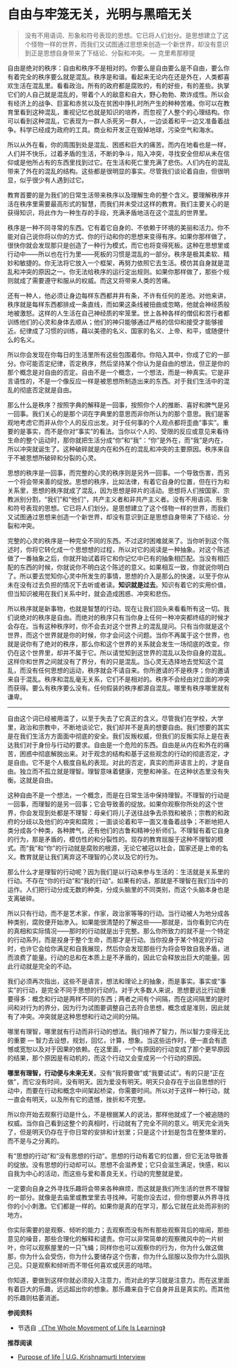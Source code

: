 # 自由与牢笼无关，光明与黑暗无关


> 没有不用语词、形象和符号表现的思想。它已将人们划分。是思想建立了这个怪物一样的世界，而我们又试图通过思想来创造一个新世界，却没有意识到正是思想自身带来了下结论、分裂和冲突。  — 克里希那穆提

自由是绝对的秩序：自由和秩序不是相对的。你要么是自由要么是不自由，要么你有着完全的秩序要么就是混乱。秩序是和谐。看起来无论内在还是外在，人类都喜欢生活在混乱里。看看政治。所有的政府都是腐败的，有的好些，有的差些。执掌它们的人自己就是混乱的，带着个人的敌意和自大，野心勃勃、欺诈成性。所以会有经济上的战争、巨富和赤贫以及在贫困中挣扎时所产生的种种苦难。你可以在教育里看到这种混乱，重视记忆也就是知识的培养，而忽视了人整个的心理结构。你可以看到这种混乱，它表现为一群人杀死另一群人，一边谈着和平一边又准备着战争。科学已经成为政府的工具。商业和开发正在毁掉地球，污染空气和海水。

所以从外在看，你的周围到处是混乱、困惑和巨大的痛苦。而内在地看也是一样，人们并不快乐，过着矛盾的生活，不断的争斗，陷入冲突，寻找安全但却从未在信仰或是他所占有的东西里找到过它。在生活和死亡里充满了悲伤。人们内在的混乱带来了外在的混乱的结构。这些都是很明显的事实。尽管我们谈论着自由，但很明显，似乎很少有人遇到过它。

教育首要的是为我们的日常生活带来秩序以及理解生命的整个含义。要理解秩序并活在秩序里需要最高形式的智慧，而我们并未受过这样的教育。我们主要关心的是获得知识，将此作为一种生存的手段，充满矛盾地活在这个混乱的世界里。   

秩序是一种不同寻常的东西。它有着它自身的、不依赖于环境的美丽和活力。你不能对自己说你将以你的方式、你的行动和你的思想来变得有序。如果你那样做了，很快你就会发现那只是创造了一种行为模式，而它也将变得死板。这种在思想里或行动中——所以也在行为里——死板的习惯是混乱的一部分。秩序是极其柔软、精妙和敏捷的。你无法将它放入一个框架，再努力依照它去生活。模仿其自身就是混乱和冲突的原因之一。你无法给秩序的运行定出规则。如果你那样做了，那些个规则就成了需要遵守和服从的权威。而这又将带来人类的苦痛。

还有一种人，他必须让身边每样东西都井井有条，不许有任何的差池。对他来讲，秩序就是每样东西都排成一条直线，而如果这条线被扭曲或忽略，他就会神经质般地被激怒。这样的人生活在自己神经质的牢笼里。世上各种各样的僧侣和苦行者都训练他们的心灵和身体去顺从；他们的神只能够通过严格的信仰和接受才能够接近。纪律成了习惯的训练，藉以美德的名义、国家的名义、上帝、和平，或随便什么的名义。

所以你会发现在你每日的生活里所有这些包围着你。你陷入其中，你成了它的一部分。你可能否定纪律，否定秩序，然后坚持某个你认为是自由的想法，但正是你的那个概念是对自由的否定。自由不是一个概念，一个想法，而是一种真实。它是非言语性的，不是一个像反应一样是被思想所制造出来的东西。对于我们生活中的混乱的彻底否定就是自由。

那么什么是秩序？按照字典的解释是一回事，按照你个人的推断、喜好和脾气是另一回事。我们关心的是那个词在字典里的意思而非你所认为的那个意思。我们是客观地考虑它而非从你个人的反应出发。对于任何事的个人观点都将歪曲“事实”。重要的是事实，而不是你对“事实”的看法。当你以个人的、受限的反应或意见来看待生命的整个运动时，那你就把生活分成“你”和“我”：“你”是外在，而“我”是内在，所以冲突就诞生了。这种破碎就是内在和外在的混乱和冲突的主要原因。秩序来自于不被思想所破碎和分裂的心灵。

思想的秩序是一回事，而完整的心灵的秩序则是另外一回事。一个导致伤害，而另一个将会带来善的绽放。思想的秩序，比如法律，有着它自身的位置，但在行为和关系里，思想的秩序就成了混乱，因为思想是碎片的活动。思想将人们按国家、宗教派别分割，“我们”和“他们”，共产主义者和非共产主义者。没有不用语词、形象和符号表现的思想。它已将人们划分。是思想建立了这个怪物一样的世界，而我们又试图通过思想来创造一个新世界，却没有意识到正是思想自身带来了下结论、分裂和冲突。

完整的心灵的秩序是一种完全不同的东西。不过这时困难就来了。当你听到这个陈述时，你将它转化成一个思想想的过程，所以对它的阅读是一种抽象。对这个陈述做了一番抽象之后，你就开始试着将它和你记忆中已有的抽象相匹配。当没有相匹配的东西的时候，你就说你不明白这个陈述的意义。如果相互一致，你就说你明白了。所以要去觉知你心灵中所发生的事情，思想的介入是那么的快速，以至于你从未在没有过去负担的情况下去听或者读。**知识就是过去**。知识有着它的实用价值，但当知识被用在我们关系中时，就会造成困惑、冲突和悲伤。   

所以秩序就是新事物，也就是智慧的行动。现在让我们回头来看看所有这一切。我们说绝对的秩序是自由。而绝对的秩序只有当你身上任何一种冲突都终结的时候才会存在。当有这种秩序时，你不会去对这个世界上的混乱提问。只有当你就是这个世界，而这个世界就是你的时候，你才会问这个问题。当你不再属于这个世界，也就是说你有了绝对的秩序，那么你和这个世界的关系就会发生一场彻底的改变。你仍在这个世界里，却并不属于它。所以请觉知到这世界的混乱以及你自身的混乱。这样你和世界之间就没有了界分，有的只是混乱。当心灵无选择地去觉知这个混乱，而没有任何思想的运动，秩序就会不请自来。你所邀请的不是秩序；你的邀请来自于混乱。秩序和混乱毫无关系，它们不是相对的。秩序不会经由对立面的冲突而获得。要么有秩序要么没有。任何假装的秩序都源自混乱。哪里有秩序哪里就有谦卑。

---

自由这个词已经被用滥了，以至于失去了它真正的含义。尽管我们在学校，大学里，政治和宗教中，不断地谈论它，我们却并不是真的想要自由。我们想要的其实是在我们生活方方面面中彻底的安全。我们反叛权威，但我们的反叛实际上是在表达我们对于身份与行动的要求。自由是一个危险的东西。自由是从内在和外在的痛苦，困惑中彻底解脱出来。对于观念的结构和基于这些观念的行动的彻底否定，才是自由。它不是个人极度自私的表现。对此的否定，真实的而非语言上的，才是自由。独立而不孤立就是理智。理智意味着健康，完整和神圣。在这种状态里没有失衡。这就是自由。

这种自由不是一个想法，一个概念，而是在日常生活中保持理智。不理智的行动是一回事，而理智的是另一回事；它会导致善的绽放。如果你观察你所处的这个世界，你会发现到处都是不理智：母亲们将儿子送往战争去杀戮和被杀；宗教的和政府的分歧以及他们的冲突和腐败；一面谈论着和平一面又准备着战争；不断地把人类分成各个种类，各种脾气，还有他们的古鲁和精神分析师们。不理智有着它自身的行为，那是矛盾的，模仿性的和分裂性的。现存的教育屈服于这种不理智的模式。而“我”和“你”的行动就是腐败的根源，无论它被冠以社会，国家还是上帝的名义。教育就是让我们离弃这不理智的心灵以及它的行为。

那么什么才是理智的行动呢？因为我们是以行动来参与生活的：生活就是关系里的行动。不存在“你的行动”和“我的行动”。如果有的话，那就是不理智在我们当中的运作。人们把行动分成无数的种类，分成头脑里的不同类别，而这个头脑本身也是支离破碎。

所以只有行动，而不是艺术家，作家，政治家等等的行动。当行动被人为地分成各种类别，腐败便开始渗入。如果能很清楚的了解这些——那就是，当你看到它内在的真相和实际情况——那时的行动就是出于完整。那么你所致力的就不是一个特定的行动系列，而是投身于整个生命，而那才是行动。当你投身于某个特定的行动时，也许它会给你满足和自我展现，然后你会发现那些行为将会导致自我矛盾，进而浪费了能量。行动的总和在本质上是不矛盾的，因此它会释放出巨大的能量。因此行动就是完全的不动。

我们必须再次指出，这些不是语言，想法和理论上的抽象，而是事实。事实或“事实”的行动，是完全不同于思想的行动的。对于大多数人来说，思想要远比行动重要得多：概念和行动是两样不同的东西；两者之间有个间隔，而在这间隔里的是时间和对行为的界分，因为行为试图要调整自己去符合思想，概念或是准则，因此就有了冲突。冲突就是这种思想和行动之间的分隔。

哪里有理智，哪里就有行动而非行动的想法。我们培养了智力，所以智力变得无比的重要 — 智力去设想，规划，回忆，计算，想象。当这些运作时，便一直会有遗憾或宽恕以及对于因果的依赖。在这里面，一个有原因的行动变成了那个更早原因的结果，那个原因是有动机的，而这个行动又会变成另一个行动的原因。

**哪里有理智，行动便与未来无关**。没有“我将要做”或“我要试试”。有的只是“正在做”，而它没有时间，没有明天。因为爱没有明天。明天只会存在于出自思想的行动中，而要在行动和概念中间架起桥梁，你需要时间。所以对于这样一种行动，就一直会有明天，以及所有它的遗憾，挫折和不完整。

所以你开始去观察行动是什么，不是根据某人的说法，那样他就成了一个被追随的权威。当你自己看到这整个的真相时，行动就有了完全不同的意义。明天完全消失了，但是明天仍存在于你日常的安排和计划里；只是这个计划是包含在整体里的，而不是与之分离的。

有“思想的行动”和“没有思想的行动”。思想的行动有着它的位置，但它无法导致善的绽放。没有思想的行动却可以。思想不会滋养爱；它只会滋生满足，快感，和以自我为中心的活动，而这些与爱和善良无关。行动的完整就是爱。

一定要向自身之外寻找乐趣将会带来各种麻烦，而这就是我们所生活的世界不理智的一部分。就像是去庙里或教堂里去寻找神。可能你没去过，但你想要从外界寻找你的小小刺激。它们都是一样的。如果你是真的在学习，那么它就在此处而非别的地方。

你实际需要的是观察、倾听的能力；去观察而没有所有那些观察背后的喧闹，那些意见的噪音，那些合理化的解释和谴责。你可以非常简单的观察微风中的一片树叶，你可以观察屋里的一只飞蝇；同样你也可以观察你的行为，你为什么做这做那，你为什么会受伤，你为什么要储存这个伤害，你为什么屈服以及你为什么固执己见。只是观察和倾听而不带任何喜欢或厌恶的咕哝。  

你知道，要做到这样你就必须投入注意力，而对此的学习就是注意力。而在这里面有着巨大的乐趣，远远超出你的想象。那乐趣来自于它自身并且是真实的。而其他的乐趣则枯萎消逝。

**参阅资料**

- 节选自 [《The Whole Movement of Life Is Learning》](https://jkrishnamurti.org/content/whole-movement-life-learning)

**推荐阅读**

<!-- 这个（信仰的）结构感兴趣的是保护传统，但是这个（新人）感兴趣的是打破传统的累积性质 - 不是维持传统，而是打破传统。在你体内运作的倾听机制就是传统 — 它通过倾听的过程，自我强化，自我增强。这就是为什么我说从我嘴里发出的声音和狗的吠叫、豺的嚎叫、猫的喧闹声没什么不同。  - 《独立的勇气》, U.G. Krishnamurti  -->

- [Purpose of life | U.G. Krishnamurti Interview](https://www.youtube.com/watch?v=p6qgSApgVhQ)
